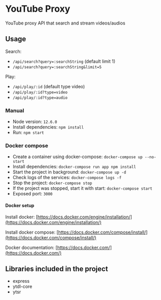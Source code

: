 # YouTube Proxy

YouTube proxy API that search and stream videos/audios

## Usage

Search:

- `/api/search?query=:searchString` (default limit 1)
- `/api/search?query=:searchString&limit=5`

Play:

- `/api/play/:id` (default type video)
- `/api/play/:id?type=video`
- `/api/play/:id?type=audio`

### Manual

- Node version: `12.6.0`
- Install dependencies: `npm install`
- Run: `npm start`

### Docker compose

- Create a container using docker-compose: `docker-compose up --no-start`
- Install dependencies: `docker-compose run app npm install`
- Start the project in background: `docker-compose up -d`
- Check logs of the services: `docker-compose logs -f`
- Stop the project: `docker-compose stop`
- If the project was stopped, start it with start: `docker-compose start`
- Exposed port: `3000`

#### Docker setup

Install docker: [https://docs.docker.com/engine/installation/](https://docs.docker.com/engine/installation/)

Install docker compose: [https://docs.docker.com/compose/install/](https://docs.docker.com/compose/install/)

Docker documentation: [https://docs.docker.com/](https://docs.docker.com/)

## Libraries included in the project

- express
- ytdl-core
- ytsr
